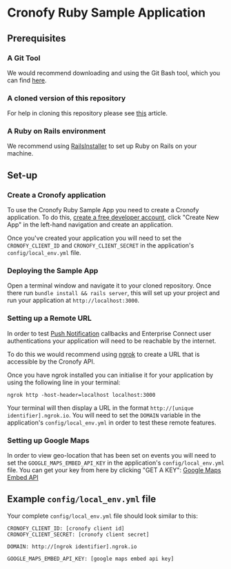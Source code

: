 # Cronofy Ruby Sample Application

## Prerequisites

### A Git Tool

We would recommend downloading and using the Git Bash tool, which you can find [here](https://git-scm.com/downloads).

### A cloned version of this repository

For help in cloning this repository please see [this](https://help.github.com/articles/cloning-a-repository/) article.

### A Ruby on Rails environment

We recommend using [RailsInstaller](http://railsinstaller.org/en) to set up Ruby on Rails on your machine.

## Set-up

### Create a Cronofy application

To use the Cronofy Ruby Sample App you need to create a Cronofy application. To do this, [create a free developer account](https://app.cronofy.com/sign_up/developer), click "Create New App" in the left-hand navigation and create an application.

Once you've created your application you will need to set the `CRONOFY_CLIENT_ID` and `CRONOFY_CLIENT_SECRET` in the application's `config/local_env.yml` file.

### Deploying the Sample App

Open a terminal window and navigate it to your cloned repository. Once there run `bundle install && rails server`, this will set up your project and run your application at `http://localhost:3000`.

### Setting up a Remote URL

In order to test [Push Notification](https://www.cronofy.com/developers/api/#push-notifications) callbacks and Enterprise Connect user authentications your application will need to be reachable by the internet.

To do this we would recommend using [ngrok](https://ngrok.com/) to create a URL that is accessible by the Cronofy API.

Once you have ngrok installed you can initialise it for your application by using the following line in your terminal:

`ngrok http -host-header=localhost localhost:3000`

Your terminal will then display a URL in the format `http://[unique identifier].ngrok.io`. You will need to set the `DOMAIN` variable in the application's `config/local_env.yml` in order to test these remote features.

### Setting up Google Maps

In order to view geo-location that has been set on events you will need to set the `GOOGLE_MAPS_EMBED_API_KEY` in the application's `config/local_env.yml` file. You can get your key from here by clicking "GET A KEY": [Google Maps Embed API](https://developers.google.com/maps/documentation/embed/guide)

## Example `config/local_env.yml` file

Your complete `config/local_env.yml` file should look similar to this:

```
CRONOFY_CLIENT_ID: [cronofy client id]
CRONOFY_CLIENT_SECRET: [cronofy client secret]
   
DOMAIN: http://[ngrok identifier].ngrok.io
 
GOOGLE_MAPS_EMBED_API_KEY: [google maps embed api key]
```
